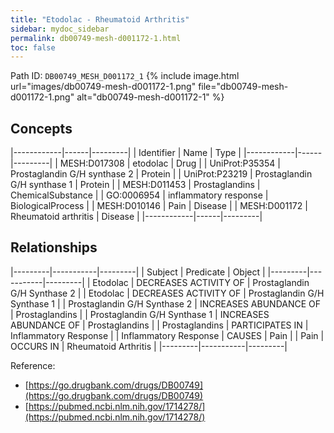 ```yaml
---
title: "Etodolac - Rheumatoid Arthritis"
sidebar: mydoc_sidebar
permalink: db00749-mesh-d001172-1.html
toc: false 
---
```



Path ID: `DB00749_MESH_D001172_1`
{% include image.html url="images/db00749-mesh-d001172-1.png" file="db00749-mesh-d001172-1.png" alt="db00749-mesh-d001172-1" %}

## Concepts

|------------|------|---------|
| Identifier | Name | Type    |
|------------|------|---------|
| MESH:D017308 | etodolac | Drug |
| UniProt:P35354 | Prostaglandin G/H synthase 2 | Protein |
| UniProt:P23219 | Prostaglandin G/H synthase 1 | Protein |
| MESH:D011453 | Prostaglandins | ChemicalSubstance |
| GO:0006954 | inflammatory response | BiologicalProcess |
| MESH:D010146 | Pain | Disease |
| MESH:D001172 | Rheumatoid arthritis | Disease |
|------------|------|---------|

## Relationships

|---------|-----------|---------|
| Subject | Predicate | Object  |
|---------|-----------|---------|
| Etodolac | DECREASES ACTIVITY OF | Prostaglandin G/H Synthase 2 |
| Etodolac | DECREASES ACTIVITY OF | Prostaglandin G/H Synthase 1 |
| Prostaglandin G/H Synthase 2 | INCREASES ABUNDANCE OF | Prostaglandins |
| Prostaglandin G/H Synthase 1 | INCREASES ABUNDANCE OF | Prostaglandins |
| Prostaglandins | PARTICIPATES IN | Inflammatory Response |
| Inflammatory Response | CAUSES | Pain |
| Pain | OCCURS IN | Rheumatoid Arthritis |
|---------|-----------|---------|

Reference: 
  - [https://go.drugbank.com/drugs/DB00749](https://go.drugbank.com/drugs/DB00749)
  - [https://pubmed.ncbi.nlm.nih.gov/1714278/](https://pubmed.ncbi.nlm.nih.gov/1714278/)
